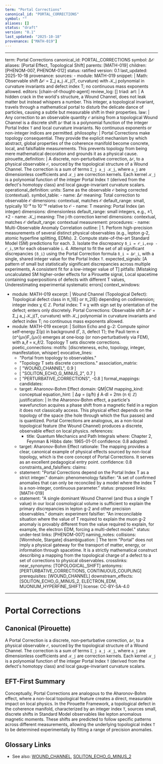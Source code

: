 ```yaml
---
term: "Portal Corrections"
canonical_id: "PORTAL_CORRECTIONS"
symbol: ""
aliases: []
status: "draft"
version: "0.1"
last_updated: "2025-10-18"
provenance: ["MATH-019"]
---
```


---
term: Portal Corrections
canonical_id: PORTAL_CORRECTIONS
symbol: Δ𝒪
aliases: [Portal Effect, Topological Shift]
parents: [MATH-019]
children: [PHENOM-007, PHENOM-012]
status: ratified
version: 0.1
last_updated: 2025-10-18
provenance:
  sources:
    - module: MATH-019
      snippet: |
        Math: Observable shift Δ𝒪 = Σ_j a_j 𝒦_j(T, curvature) with 𝒦_j polynomial in curvature invariants and defect index T; no continuous mass exponents allowed.
  editors: [chain-of-thought-agent]
  review_log: []
triad:
  art: |
    A hidden crack in the world's structure, a Wound Channel, does not leak matter but instead whispers a number. This integer, a topological invariant, travels through a mathematical portal to disturb the delicate dance of particles, causing a subtle but measurable shift in their properties.
  law: |
    Any correction to an observable quantity `𝒪` arising from a topological Wound Channel is a discrete shift `Δ𝒪` that is a polynomial function of the integer Portal Index `T` and local curvature invariants. No continuous exponents or non-integer indices are permitted.
  philosophy: |
    Portal Corrections make topology consequential. They provide the explicit mechanism by which abstract, global properties of the coherence manifold become concrete, local, and falsifiable measurements. This prevents topology from being mere mathematical decoration and grounds it as a physical cause.
pirouette_definition: |
  A discrete, non-perturbative correction, `Δ𝒪`, to a physical observable `𝒪`, sourced by the topological structure of a Wound Channel. The correction is a sum of terms `Σ_j a_j 𝒦_j`, where `a_j` are dimensionless coefficients and `𝒦_j` are correction kernels. Each kernel `𝒦_j` is a polynomial function of the integer Portal Index `T` (derived from the defect's homotopy class) and local gauge-invariant curvature scalars.
operational_definition:
  units: Same as the observable `𝒪` being corrected (contextual).
  symbol_table:
    - name: Δ𝒪
      meaning: Total correction to observable 𝒪
      dimensions: contextual, matches 𝒪
      default_range: small, typically 10⁻⁹ to 10⁻¹² relative to 𝒪
    - name: T
      meaning: Portal Index (an integer)
      dimensions: dimensionless
      default_range: small integers, e.g., ±1, ±2
    - name: 𝒦_j
      meaning: The j-th correction kernel
      dimensions: contextual, matches 𝒪
      default_range: contextual
  measurement:
    procedures:
      - name: Multi-Observable Anomaly Correlation
        outline: |
          1. Perform high-precision measurements of several distinct physical observables (e.g., lepton g-2, atomic hyperfine splitting, EDMs).
          2. Compute state-of-the-art Standard Model (SM) predictions for each.
          3. Isolate the discrepancy `δ_i = 𝒪_i,exp - 𝒪_i,SM` for each observable `i`.
          4. Attempt to fit the set of all significant discrepancies `{δ_i}` using the Portal Correction formula `δ_i ≈ Δ𝒪_i`, with a single, shared integer value for the Portal Index `T`.
        expected_signals: [A pattern of small but statistically significant discrepancies across multiple experiments, A consistent fit for a low-integer value of T]
        pitfalls: [Mistaking uncalculated SM higher-order effects for a Pirouette signal, Local spacetime containing superpositions of defects with different T values, Underestimating experimental systematic errors]
context_windows:
  - module: MATH-019
    excerpt: |
      Wound Channel (Topological Defect): Topological defect class in π_1(E) or π_2(E) depending on codimension; integer index χ ∈ ℤ.
      Portal index: T ≡ χ with sign set by orientation of the defect; enters only discretely.
      Portal Corrections: Observable shift Δ𝒪 = Σ_j a_j 𝒦_j(T, curvature) with 𝒦_j polynomial in curvature invariants and defect index T; no continuous mass exponents allowed.
  - module: MATH-019
    excerpt: |
      Soliton Echo and g−2: Compute spinor self‑energy Σ(p) in background (Γ, 𝔉, defect T); the Pauli term κ (σ^{μν}F_{μν}) emerges at one‑loop (or non‑perturbatively via FEM), with a_ℓ = κ_ℓ/2. Topology T sets discrete corrections.
poetic_connections:
  motifs: [discreteness, echo, topology, integer, manifestation, whisper]
  evocative_lines:
    - "Portal from topology to observables."
    - "Topology T sets discrete corrections."
  association_matrix:
    - [ "WOUND_CHANNEL", 0.9 ]
    - [ "SOLITON_ECHO_G_MINUS_2", 0.7 ]
    - [ "PERTURBATIVE_CORRECTIONS", -0.8 ]
formal_mappings:
  candidates:
    - target: Aharonov-Bohm Effect
      domain: QM|CM
      mapping_kind: conceptual
      equation_hint: |
        Δφ = (q/ħ) ∮ A⋅dl = 2πn (n ∈ ℤ)
      justification: |
        In the Aharonov-Bohm effect, a particle's wavefunction acquires a phase shift from a magnetic field in a region it does not classically access. This physical effect depends on the topology of the space (the hole through which the flux passes) and is quantized. Portal Corrections are analogous, as a non-local topological feature (the Wound Channel) produces a discrete, observable effect on local physics.
      references:
        - title: Quantum Mechanics and Path Integrals
          where: Chapter 2, Feynman & Hibbs
          date: 1965-01-01
      confidence: 0.8
  adopted:
    - target: Aharonov-Bohm Effect
      rationale: The mapping provides a clear, canonical example of physical effects sourced by non-local topology, which is the core concept of Portal Corrections. It serves as an excellent pedagogical entry point.
      confidence: 0.8
constraints_and_falsifiers:
  claims:
    - statement: "Portal Corrections depend on the Portal Index T as a strict integer."
      domain: phenomenology
      falsifier: "A set of confirmed anomalies that can only be reconciled by a model where the index T is a non-integer, continuous parameter."
      status: proposed
      links: [MATH-019]
    - statement: "A single dominant Wound Channel (and thus a single T value) in our local cosmological volume is sufficient to explain the primary discrepancies in lepton g-2 and other precision observables."
      domain: experiment
      falsifier: "An irreconcilable situation where the value of T required to explain the muon g-2 anomaly is provably different from the value required to explain, for example, the electron EDM, forcing a multi-defect model."
      status: under-test
      links: [PHENOM-007]
naming_notes:
  collisions: [Wormhole, Stargate]
  disambiguation: |
    The term "Portal" does not imply a physical gateway for the transport of matter, energy, or information through spacetime. It is a strictly mathematical construct describing a mapping from the topological charge of a defect to a set of corrections to physical observables.
crosslinks:
  near_synonyms: [TOPOLOGICAL_SHIFT]
  antonyms: [PERTURBATIVE_CORRECTIONS, CONTINUOUS_COUPLING]
  prerequisites: [WOUND_CHANNEL]
  downstream_effects: [SOLITON_ECHO_G_MINUS_2, ELECTRON_EDM, MUONIUM_HYPERFINE_SHIFT]
license: CC-BY-SA-4.0
---

# Portal Corrections

## Canonical (Pirouette)
A Portal Correction is a discrete, non-perturbative correction, `Δ𝒪`, to a physical observable `𝒪`, sourced by the topological structure of a Wound Channel. The correction is a sum of terms `Σ_j a_j 𝒦_j`, where `a_j` are dimensionless coefficients and `𝒦_j` are correction kernels. Each kernel `𝒦_j` is a polynomial function of the integer Portal Index `T` (derived from the defect's homotopy class) and local gauge-invariant curvature scalars.

## EFT-First Summary
Conceptually, Portal Corrections are analogous to the Aharonov-Bohm effect, where a non-local topological feature creates a direct, measurable impact on local physics. In the Pirouette Framework, a topological defect in the coherence manifold, characterized by an integer index `T`, sources small, discrete shifts in Standard Model observables like lepton anomalous magnetic moments. These shifts are predicted to follow specific patterns across different measurements, allowing the underlying topological index `T` to be determined experimentally by fitting a range of precision anomalies.

## Glossary Links
- See also: [WOUND_CHANNEL](<link>), [SOLITON_ECHO_G_MINUS_2](<link>)